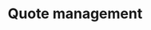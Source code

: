 ---
title: Quote management
sidebar_position: 2
description: Quote management
tags:
  - Quote
  - Invoice
---